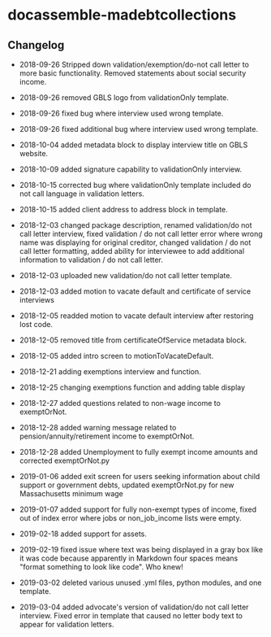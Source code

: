 # docassemble-madebtcollections

## Changelog

* 2018-09-26 Stripped down validation/exemption/do-not call letter to more basic 
  functionality. Removed statements about social security income.
  
* 2018-09-26 removed GBLS logo from validationOnly template.

* 2018-09-26 fixed bug where interview used wrong template.

* 2018-09-26 fixed additional bug where interview used wrong template.

* 2018-10-04 added metadata block to display interview title on GBLS website.

* 2018-10-09 added signature capability to validationOnly interview.

* 2018-10-15 corrected bug where validationOnly template included do not call language
  in validation letters.
  
* 2018-10-15 added client address to address block in template.

* 2018-12-03 changed package description, renamed validation/do not call letter
  interview, fixed validation / do not call letter error where wrong name was displaying for original
  creditor, changed validation / do not call letter formatting, added ability for
  interviewee to add additional information to validation / do not call letter.
  
* 2018-12-03 uploaded new validation/do not call letter template.

* 2018-12-03 added motion to vacate default and certificate of service interviews

* 2018-12-05 readded motion to vacate default interview after restoring lost code.

* 2018-12-05 removed title from certificateOfService metadata block.

* 2018-12-05 added intro screen to motionToVacateDefault.

* 2018-12-21 adding exemptions interview and function.

* 2018-12-25 changing exemptions function and adding table display

* 2018-12-27 added questions related to non-wage income to exemptOrNot.

* 2018-12-28 added warning message related to pension/annuity/retirement income to exemptOrNot.

* 2018-12-28 added Unemployment to fully exempt income amounts and corrected exemptOrNot.py

* 2019-01-06 added exit screen for users seeking information about child support or government debts, updated exemptOrNot.py for new Massachusetts minimum wage

* 2019-01-07 added support for fully non-exempt types of income, fixed out of index error where jobs or non_job_income lists were empty.

* 2019-02-18 added support for assets.

* 2019-02-19 fixed issue where text was being displayed in a gray box like it was code because 
  apparently in Markdown four spaces means "format something to look like code".
  Who knew!

* 2019-03-02 deleted various unused .yml files, python modules, and one template.

* 2019-03-04 added advocate's version of validation/do not call letter interview.
  Fixed error in template that caused no letter body text to appear for validation letters.

